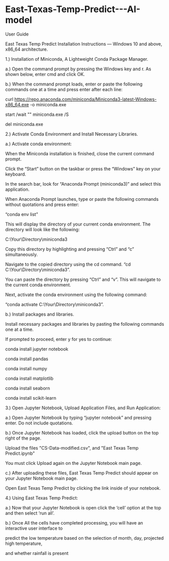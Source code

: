 # East-Texas-Temp-Predict---AI-model

User Guide

East Texas Temp Predict Installation Instructions — Windows 10 and above, x86_64 architecture.

1.) Installation of Miniconda, A Lightweight Conda Package Manager.

a.) Open the command prompt by pressing the Windows key and r. As shown below, enter cmd 
and click OK.

b.) When the command prompt loads, enter or paste the following commands one at a time and 
press enter after each line:

curl https://repo.anaconda.com/miniconda/Miniconda3-latest-Windows-x86_64.exe -o miniconda.exe

start /wait "" miniconda.exe /S

del miniconda.exe

2.) Activate Conda Environment and Install Necessary Libraries.

a.) Activate conda environment:

When the Miniconda installation is finished, close the current command prompt.

Click the “Start” button on the taskbar or press the “Windows” key on your keyboard.

In the search bar, look for “Anaconda Prompt (miniconda3)” and select this application.

When Anaconda Prompt launches, type or paste the following commands without quotations and press enter:

“conda env list”

This will display the directory of your current conda environment. The directory will look like the following:

C:\Your\Directory\miniconda3

Copy this directory by highlighting and pressing “Ctrl” and “c” simultaneously.

Navigate to the copied directory using the cd command. “cd C:\Your\Directory\miniconda3”.

You can paste the directory by pressing “Ctrl” and “v”. This will navigate to the current conda environment.

Next, activate the conda environment using the following command:

“conda activate C:\Your\Directory\miniconda3”.

b.) Install packages and libraries.

Install necessary packages and libraries by pasting the following commands one at a time.

If prompted to proceed, enter y for yes to continue:

conda install jupyter notebook

conda install pandas

conda install numpy

conda install matplotlib

conda install seaborn

conda install scikit-learn

3.) Open Jupyter Notebook, Upload Application Files, and Run Application:

a.) Open Jupyter Notebook by typing “jupyter notebook” and pressing enter. Do not include quotations.

b.) Once Jupyter Notebook has loaded, click the upload button on the top right of the page.

Upload the files "CS-Data-modified.csv", and "East Texas Temp Predict.ipynb"

You must click Upload again on the Jupyter Notebook main page.

c.) After uploading these files, East Texas Temp Predict should appear on your Jupyter Notebook main page.

Open East Texas Temp Predict by clicking the link inside of your notebook.

4.) Using East Texas Temp Predict:

a.) Now that your Jupyter Notebook is open click the ‘cell’ option at the top and then select ‘run all’.

b.) Once All the cells have completed processing, you will have an interactive user interface to

predict the low temperature based on the selection of month, day, projected high temperature, 

and whether rainfall is present

